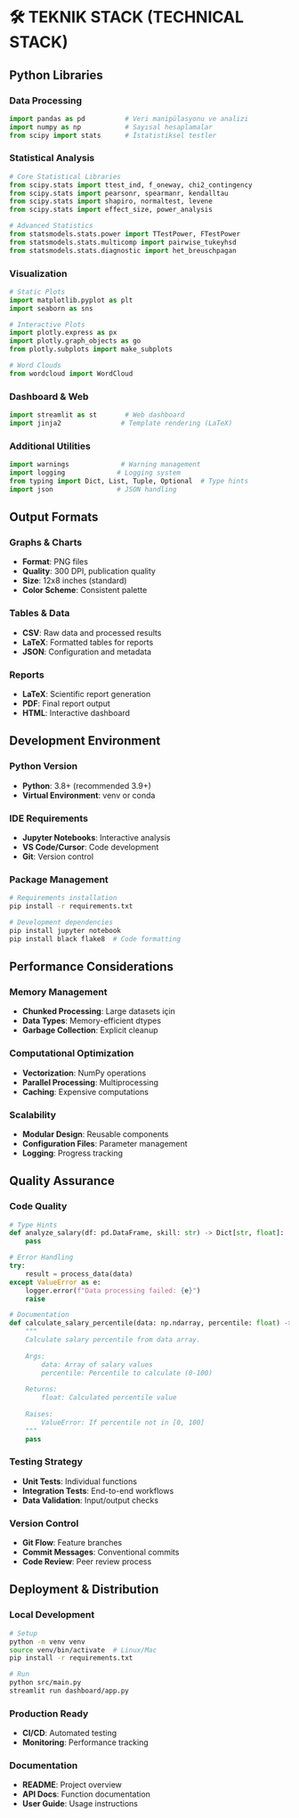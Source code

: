 # 🛠️ TEKNIK STACK (TECHNICAL STACK)

## Python Libraries

### Data Processing
```python
import pandas as pd          # Veri manipülasyonu ve analizi
import numpy as np           # Sayısal hesaplamalar
from scipy import stats      # İstatistiksel testler
```

### Statistical Analysis
```python
# Core Statistical Libraries
from scipy.stats import ttest_ind, f_oneway, chi2_contingency
from scipy.stats import pearsonr, spearmanr, kendalltau
from scipy.stats import shapiro, normaltest, levene
from scipy.stats import effect_size, power_analysis

# Advanced Statistics
from statsmodels.stats.power import TTestPower, FTestPower
from statsmodels.stats.multicomp import pairwise_tukeyhsd
from statsmodels.stats.diagnostic import het_breuschpagan
```

### Visualization
```python
# Static Plots
import matplotlib.pyplot as plt
import seaborn as sns

# Interactive Plots
import plotly.express as px
import plotly.graph_objects as go
from plotly.subplots import make_subplots

# Word Clouds
from wordcloud import WordCloud
```

### Dashboard & Web
```python
import streamlit as st       # Web dashboard
import jinja2               # Template rendering (LaTeX)
```

### Additional Utilities
```python
import warnings             # Warning management
import logging             # Logging system
from typing import Dict, List, Tuple, Optional  # Type hints
import json                # JSON handling
```

## Output Formats

### Graphs & Charts
- **Format**: PNG files
- **Quality**: 300 DPI, publication quality
- **Size**: 12x8 inches (standard)
- **Color Scheme**: Consistent palette

### Tables & Data
- **CSV**: Raw data and processed results
- **LaTeX**: Formatted tables for reports
- **JSON**: Configuration and metadata

### Reports
- **LaTeX**: Scientific report generation
- **PDF**: Final report output
- **HTML**: Interactive dashboard

## Development Environment

### Python Version
- **Python**: 3.8+ (recommended 3.9+)
- **Virtual Environment**: venv or conda

### IDE Requirements
- **Jupyter Notebooks**: Interactive analysis
- **VS Code/Cursor**: Code development
- **Git**: Version control

### Package Management
```bash
# Requirements installation
pip install -r requirements.txt

# Development dependencies
pip install jupyter notebook
pip install black flake8  # Code formatting
```

## Performance Considerations

### Memory Management
- **Chunked Processing**: Large datasets için
- **Data Types**: Memory-efficient dtypes
- **Garbage Collection**: Explicit cleanup

### Computational Optimization
- **Vectorization**: NumPy operations
- **Parallel Processing**: Multiprocessing
- **Caching**: Expensive computations

### Scalability
- **Modular Design**: Reusable components
- **Configuration Files**: Parameter management
- **Logging**: Progress tracking

## Quality Assurance

### Code Quality
```python
# Type Hints
def analyze_salary(df: pd.DataFrame, skill: str) -> Dict[str, float]:
    pass

# Error Handling
try:
    result = process_data(data)
except ValueError as e:
    logger.error(f"Data processing failed: {e}")
    raise

# Documentation
def calculate_salary_percentile(data: np.ndarray, percentile: float) -> float:
    """
    Calculate salary percentile from data array.
    
    Args:
        data: Array of salary values
        percentile: Percentile to calculate (0-100)
        
    Returns:
        float: Calculated percentile value
        
    Raises:
        ValueError: If percentile not in [0, 100]
    """
    pass
```

### Testing Strategy
- **Unit Tests**: Individual functions
- **Integration Tests**: End-to-end workflows
- **Data Validation**: Input/output checks

### Version Control
- **Git Flow**: Feature branches
- **Commit Messages**: Conventional commits
- **Code Review**: Peer review process

## Deployment & Distribution

### Local Development
```bash
# Setup
python -m venv venv
source venv/bin/activate  # Linux/Mac
pip install -r requirements.txt

# Run
python src/main.py
streamlit run dashboard/app.py
```

### Production Ready
- **CI/CD**: Automated testing
- **Monitoring**: Performance tracking

### Documentation
- **README**: Project overview
- **API Docs**: Function documentation
- **User Guide**: Usage instructions
